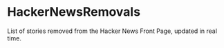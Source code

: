 # HackerNewsRemovals
List of stories removed from the Hacker News Front Page, updated in real time.
